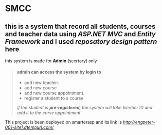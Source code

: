 # SMCC
## this is a system that record all students, courses and teacher data using *ASP.NET MVC* and *Entity Framework* and I used *reposatory design pattern* here

this system is made for **Admin** (secrtary) only 

> #### admin can access the system by login to
>
> - add new teacher.
> - add new course.
> - add new course appointment.
> - register a student to a course
> 
>  *if the student is  **pre-registered**, the system will take him/her ID and add it to the corse appointment*

This project is been deployed on smarterasp and its link is *http://engpeter-001-site1.dtempurl.com/*

